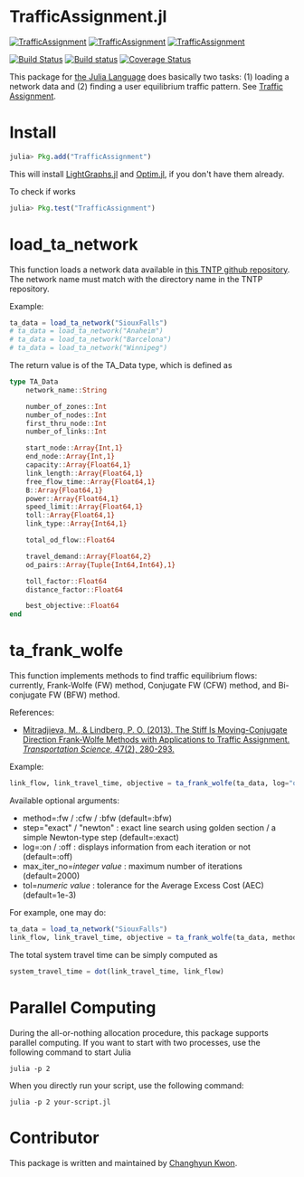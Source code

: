 # TrafficAssignment.jl

[![TrafficAssignment](http://pkg.julialang.org/badges/TrafficAssignment_0.4.svg)](http://pkg.julialang.org/?pkg=TrafficAssignment)
[![TrafficAssignment](http://pkg.julialang.org/badges/TrafficAssignment_0.5.svg)](http://pkg.julialang.org/?pkg=TrafficAssignment)
[![TrafficAssignment](http://pkg.julialang.org/badges/TrafficAssignment_0.6.svg)](http://pkg.julialang.org/?pkg=TrafficAssignment)

[![Build Status](https://travis-ci.org/chkwon/TrafficAssignment.jl.svg?branch=master)](https://travis-ci.org/chkwon/TrafficAssignment.jl)
[![Build status](https://ci.appveyor.com/api/projects/status/8729wrjsv2rjga34?svg=true)](https://ci.appveyor.com/project/chkwon/trafficassignment-jl)
[![Coverage Status](https://coveralls.io/repos/chkwon/TrafficAssignment.jl/badge.svg)](https://coveralls.io/r/chkwon/TrafficAssignment.jl)



This package for [the Julia Language](http://www.julialang.org) does basically two tasks: (1) loading a network data and (2) finding a user equilibrium traffic pattern. See [Traffic Assignment](https://en.wikipedia.org/wiki/Route_assignment).

# Install


```julia
julia> Pkg.add("TrafficAssignment")
```

This will install [LightGraphs.jl](https://github.com/JuliaGraphs/LightGraphs.jl) and [Optim.jl](https://github.com/JuliaOpt/Optim.jl), if you don't have them already.

To check if works
```julia
julia> Pkg.test("TrafficAssignment")
```

# load_ta_network

This function loads a network data available in [this TNTP github repository](https://github.com/bstabler/TransportationNetworks). The network name must match with the directory name in the TNTP repository.

Example:
```julia
ta_data = load_ta_network("SiouxFalls")
# ta_data = load_ta_network("Anaheim")
# ta_data = load_ta_network("Barcelona")
# ta_data = load_ta_network("Winnipeg")
```

The return value is of the TA_Data type, which is defined as
```julia
type TA_Data
    network_name::String

    number_of_zones::Int
    number_of_nodes::Int
    first_thru_node::Int
    number_of_links::Int

    start_node::Array{Int,1}
    end_node::Array{Int,1}
    capacity::Array{Float64,1}
    link_length::Array{Float64,1}
    free_flow_time::Array{Float64,1}
    B::Array{Float64,1}
    power::Array{Float64,1}
    speed_limit::Array{Float64,1}
    toll::Array{Float64,1}
    link_type::Array{Int64,1}

    total_od_flow::Float64

    travel_demand::Array{Float64,2}
    od_pairs::Array{Tuple{Int64,Int64},1}

    toll_factor::Float64
    distance_factor::Float64

    best_objective::Float64
end
```

# ta_frank_wolfe

This function implements methods to find traffic equilibrium flows: currently, Frank-Wolfe (FW) method, Conjugate FW (CFW) method, and Bi-conjugate FW (BFW) method.

References:
- [Mitradjieva, M., & Lindberg, P. O. (2013). The Stiff Is Moving-Conjugate Direction Frank-Wolfe Methods with Applications to Traffic Assignment. *Transportation Science*, 47(2), 280-293.](http://pubsonline.informs.org/doi/abs/10.1287/trsc.1120.0409)

Example:
```julia
link_flow, link_travel_time, objective = ta_frank_wolfe(ta_data, log="off", tol=1e-2)
```

Available optional arguments:
* method=:fw / :cfw / :bfw (default=:bfw)
* step="exact" / "newton" : exact line search using golden section / a simple Newton-type step (default=:exact)
* log=:on / :off : displays information from each iteration or not (default=:off)
* max_iter_no=*integer value* : maximum number of iterations (default=2000)
* tol=*numeric value* : tolerance for the Average Excess Cost (AEC) (default=1e-3)

For example, one may do:
```julia
ta_data = load_ta_network("SiouxFalls")
link_flow, link_travel_time, objective = ta_frank_wolfe(ta_data, method=:cfw, max_iter_no=50000, step=:newton, log=:on, tol=1e-5)
```

The total system travel time can be simply computed as
```julia
system_travel_time = dot(link_travel_time, link_flow)
```

# Parallel Computing

During the all-or-nothing allocation procedure, this package supports parallel computing. If you want to start with two processes, use the following command to start Julia

```
julia -p 2
```

When you directly run your script, use the following command:

```
julia -p 2 your-script.jl
```



# Contributor
This package is written and maintained by [Changhyun Kwon](http://www.chkwon.net).

